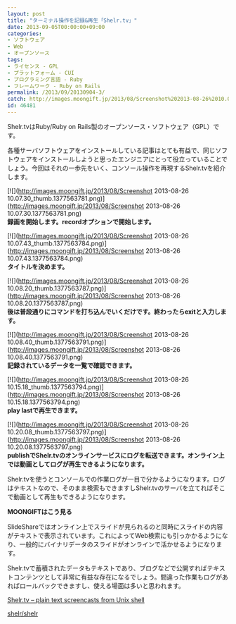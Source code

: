 ```yaml
---
layout: post
title: "ターミナル操作を記録&再生「Shelr.tv」"
date: 2013-09-05T00:00:00+09:00
categories:
- ソフトウェア
- Web
- オープンソース
tags: 
- ライセンス - GPL
- プラットフォーム - CUI
- プログラミング言語 - Ruby
- フレームワーク - Ruby on Rails
permalink: /2013/09/20130904-3/
catch: http://images.moongift.jp/2013/08/Screenshot%202013-08-26%2010.08.40_thumb.1377563791.png
id: 46481
---
```

Shelr.tvはRuby/Ruby on Rails製のオープンソース・ソフトウェア（GPL）です。

  
  

各種サーバソフトウェアをインストールしている記事はとても有益で、同じソフトウェアをインストールしようと思ったエンジニアにとって役立っていることでしょう。今回はそれの一歩先をいく、コンソール操作を再現するShelr.tvを紹介します。

  

[![](http://images.moongift.jp/2013/08/Screenshot 2013-08-26 10.07.30_thumb.1377563781.png)](http://images.moongift.jp/2013/08/Screenshot 2013-08-26 10.07.30.1377563781.png)  
**録画を開始します。recordオプションで開始します。**

  

[![](http://images.moongift.jp/2013/08/Screenshot 2013-08-26 10.07.43_thumb.1377563784.png)](http://images.moongift.jp/2013/08/Screenshot 2013-08-26 10.07.43.1377563784.png)  
**タイトルを決めます。**

  

[![](http://images.moongift.jp/2013/08/Screenshot 2013-08-26 10.08.20_thumb.1377563787.png)](http://images.moongift.jp/2013/08/Screenshot 2013-08-26 10.08.20.1377563787.png)  
**後は普段通りにコマンドを打ち込んでいくだけです。終わったらexitと入力します。**

  

[![](http://images.moongift.jp/2013/08/Screenshot 2013-08-26 10.08.40_thumb.1377563791.png)](http://images.moongift.jp/2013/08/Screenshot 2013-08-26 10.08.40.1377563791.png)  
**記録されているデータを一覧で確認できます。**

  

[![](http://images.moongift.jp/2013/08/Screenshot 2013-08-26 10.15.18_thumb.1377563794.png)](http://images.moongift.jp/2013/08/Screenshot 2013-08-26 10.15.18.1377563794.png)  
**play lastで再生できます。**

  

[![](http://images.moongift.jp/2013/08/Screenshot 2013-08-26 10.20.08_thumb.1377563797.png)](http://images.moongift.jp/2013/08/Screenshot 2013-08-26 10.20.08.1377563797.png)  
**publishでShelr.tvのオンラインサービスにログを転送できます。オンライン上では動画としてログが再生できるようになります。**

  

Shelr.tvを使うとコンソールでの作業ログが一目で分かるようになります。ログはテキストなので、そのまま検索もできますしShelr.tvのサーバを立てればそこで動画として再生もできるようになります。

  
  
  

**MOONGIFTはこう見る**

  

SlideShareではオンライン上でスライドが見られるのと同時にスライドの内容がテキストで表示されています。これによってWeb検索にも引っかかるようになり、一般的にバイナリデータのスライドがオンラインで活かせるようになります。

  

Shelr.tvで蓄積されたデータもテキストであり、ブログなどで公開すればテキストコンテンツとして非常に有益な存在になるでしょう。間違った作業もログがあればロールバックできますし、使える場面は多いと思われます。

  

[Shelr.tv – plain text screencasts from Unix shell](http://shelr.tv/)

  
  

[shelr/shelr](https://github.com/shelr/shelr)

